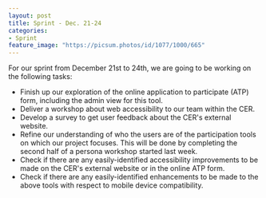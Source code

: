 ```yaml
---
layout: post
title: Sprint - Dec. 21-24
categories:
- Sprint
feature_image: "https://picsum.photos/id/1077/1000/665"
---
```


For our sprint from December 21st to 24th, we are going to be working on the following tasks:
- Finish up our exploration of the online application to participate (ATP) form, including the admin view for this tool.
- Deliver a workshop about web accessibility to our team within the CER.
- Develop a survey to get user feedback about the CER's external website.
- Refine our understanding of who the users are of the participation tools on which our project focuses. This will be done by completing the second half of a persona workshop started last week.
- Check if there are any easily-identified accessibility improvements to be made on the CER's external website or in the online ATP form.
- Check if there are any easily-identified enhancements to be made to the above tools with respect to mobile device compatibility.